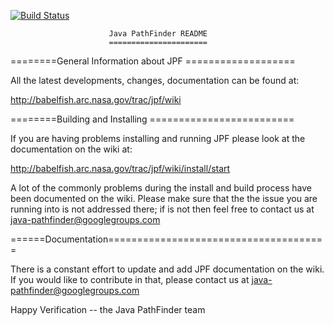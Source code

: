 [![Build Status](https://travis-ci.org/gglab-ps/jpf-core.svg?branch=develop)](https://travis-ci.org/gglab-ps/jpf-core)


                          Java PathFinder README
                          ======================

========General Information about JPF ===================

All the latest developments, changes, documentation can
be found at: 

http://babelfish.arc.nasa.gov/trac/jpf/wiki


========Building and Installing =========================

If you are having problems installing and running JPF
please look at the documentation on the wiki at:

http://babelfish.arc.nasa.gov/trac/jpf/wiki/install/start

A lot of the commonly problems during the install and build
process have been documented on the wiki. Please make sure
that the the issue you are running into is not addressed
there; if is not then feel free to contact us at
java-pathfinder@googlegroups.com


======Documentation======================================

There is a constant effort to update and add JPF
documentation on the wiki. If you would like to contribute
in that, please contact us at
java-pathfinder@googlegroups.com



Happy Verification
-- the Java PathFinder team
